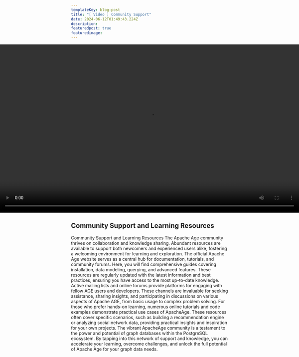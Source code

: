 ```yaml
---
templateKey: blog-post
title: "[ Video ] Community Support"
date: 2024-06-12T01:49:43.224Z
description: 
featuredpost: true
featuredimage: 
---
```

<!--StartFragment-->

<div style="display: flex; justify-content: center; align-items: center; ">
  <video width="960" height="540" controls autoplay>
    <source src="../../../static/img/Community Support.mp4" type="video/mp4">
    Your browser does not support the video tag.
  </video>
</div>

## Community Support and Learning Resources

Community Support and Learning Resources The Apache Age community thrives on collaboration and
knowledge sharing. Abundant resources are available to support both newcomers and experienced
users alike, fostering a welcoming environment for learning and exploration. The official Apache Age
website serves as a central hub for documentation, tutorials, and community forums. Here, you will find
comprehensive guides covering installation, data modeling, querying, and advanced features. These
resources are regularly updated with the latest information and best practices, ensuring you have access
to the most up-to-date knowledge. Active mailing lists and online forums provide platforms for engaging
with fellow AGE users and developers. These channels are invaluable for seeking assistance, sharing
insights, and participating in discussions on various aspects of Apache AGE, from basic usage to complex
problem solving. For those who prefer hands-on learning, numerous online tutorials and code examples
demonstrate practical use cases of ApacheAge.
These resources often cover specific scenarios, such as building a recommendation engine or analyzing
social network data, providing practical insights and inspiration for your own projects. The vibrant
ApacheAge community is a testament to the power and potential of graph databases within the
PostgreSQL ecosystem. By tapping into this network of support and knowledge, you can accelerate your
learning, overcome challenges, and unlock the full potential of Apache Age for your graph data needs.

<!--EndFragment-->